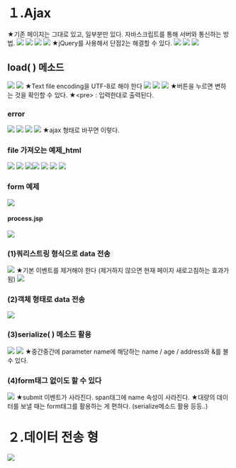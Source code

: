 # １.Ajax
★기존 페이지는 그대로 있고, 일부분만 있다. 자바스크립트를 통해 서버와 통신하는 방법. 
![](../image/Pasted%20image%2020240314092136.png)
![](../image/Pasted%20image%2020240314093935.png)
![](../image/Pasted%20image%2020240314094124.png)
![](../image/Pasted%20image%2020240314094214.png)
★jQuery를 사용해서 단점2는 해결할 수 있다.
![](../image/Pasted%20image%2020240314094303.png)
![](../image/Pasted%20image%2020240314094450.png)
![](../image/Pasted%20image%2020240314094524.png)


## load( ) 메소드
![](../image/Pasted%20image%2020240314094733.png)
![](../image/Pasted%20image%2020240314100613.png)
★Text file encoding을 UTF-8로 해야 한다
![](../image/Pasted%20image%2020240314101120.png)
![](../image/Pasted%20image%2020240314102028.png)
![](../image/Pasted%20image%2020240314102235.png)
★버튼을 누르면 변하는 것을 확인할 수 있다.
★\<pre> : 입력한대로 출력된다.

### error
![](../image/Pasted%20image%2020240314102930.png)
![](../image/Pasted%20image%2020240314103323.png)
![](../image/Pasted%20image%2020240314103327.png)
![](../image/Pasted%20image%2020240314103402.png)
★ajax 형태로 바꾸면 이렇다.


### file 가져오는 예제_html
![](../image/Pasted%20image%2020240314103655.png)
![](../image/Pasted%20image%2020240314103755.png)
![](../image/Pasted%20image%2020240314104535.png)![](../image/Pasted%20image%2020240314104541.png)
![](../image/Pasted%20image%2020240314110254.png)
![](../image/Pasted%20image%2020240314110443.png)
![](../image/Pasted%20image%2020240314110810.png)


### form 예제
![](../image/Pasted%20image%2020240314111500.png)
#### process.jsp
![](../image/Pasted%20image%2020240314112623.png)

### (1)쿼리스트링 형식으로 data 전송
![](../image/Pasted%20image%2020240314112932.png)
★기본 이벤트를 제거해야 한다 (제거하지 않으면 현재 페이지 새로고침하는 효과가 됨)
![](../image/Pasted%20image%2020240314120055.png)


### (2)객체 형태로 data 전송
![](../image/Pasted%20image%2020240314120801.png)



### (3)serialize( ) 메소드 활용
![](../image/Pasted%20image%2020240314121330.png)
![](../image/Pasted%20image%2020240314121601.png)
★중간중간에 parameter name에 해당하는 name / age / address와 &를 볼 수 있다.


### (4)form태그 없이도 할 수 있다
![](../image/Pasted%20image%2020240314121904.png)
★submit 이벤트가 사라진다. span태그에 name 속성이 사라진다.
★대량의 데이터를 보낼 때는 form태그를 활용하는 게 편하다. (serialize메소드 활용 등등..)


# ２.데이터 전송 형
![](../image/Pasted%20image%2020240314122641.png)